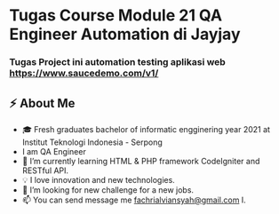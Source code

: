 # Tugas Course Module 21 QA Engineer Automation di Jayjay

### Tugas Project ini automation testing aplikasi web https://www.saucedemo.com/v1/
## :zap: About Me
- :mortar_board: Fresh graduates bachelor of informatic engginering year 2021 at Institut Teknologi Indonesia - Serpong
- I am QA Engineer
- 🌱 I’m currently learning HTML & PHP framework CodeIgniter and RESTful API.
- :bulb:  I love innovation and new technologies.
- 🤔 I’m looking for new challenge for a new jobs.
- 📫 You can send message me fachrialviansyah@gmail.com I.
